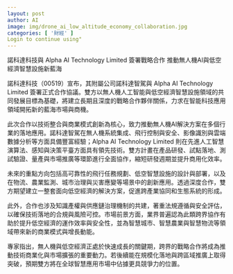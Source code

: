 ```yaml
---
layout: post
author: AI
image: img/drone_ai_low_altitude_economy_collaboration.jpg
categories: [ '財經' ]
Login to continue using"
---
```

諾科達科技與 Alpha AI Technology Limited 簽署戰略合作 推動無人機AI與低空經濟智慧設施新藍海

諾科達科技（00519）宣布，其附屬公司諾科達智駕與 Alpha AI Technology Limited 簽署正式合作協議。雙方以無人機人工智能與低空經濟智慧設施領域的共同發展目標為基礎，將建立長期且深度的戰略合作夥伴關係，力求在智能科技應用領域開拓新的藍海市場與商機。

此次合作以技術整合與商業模式創新為核心，致力推動無人機AI解決方案在多個行業的落地應用。諾科達智駕在無人機系統集成、飛行控制與安全、影像識別與雲端數據分析等方面具備豐富經驗；Alpha AI Technology Limited 則在先進人工智慧演算法、感知與決策平臺方面具有領先技術。雙方計畫在產品研發、試點落地、測試驗證、量產與市場推廣等環節進行全面協作，縮短研發週期並提升商用化效率。

未來的重點方向包括高可靠性的飛行任務規劃、低空智慧設施的設計與部署，以及在物流、農業監測、城市治理與災害應變等場景中的創新應用。透過深度合作，雙方期望建立一整套面向低空經濟的解決方案，促進跨產業協同和生態系統的形成。

此外，合作也涉及知識產權與供應鏈治理機制的共建，著重法規遵循與安全評估，以確保技術落地的合規與風險可控。市場前景方面，業界普遍認為此類跨界協作有助於提升低空經濟的運作效率與安全性，並為智慧城市、智慧農業與智慧物流等領域帶來新的商業模式與增長動能。

專家指出，無人機與低空經濟正處於快速成長的關鍵期，跨界的戰略合作將成為推動技術商業化與市場擴張的重要動力。若後續能在規模化落地與跨區域推廣上取得突破，預期雙方將在全球智慧應用市場中佔據更具競爭力的位置。